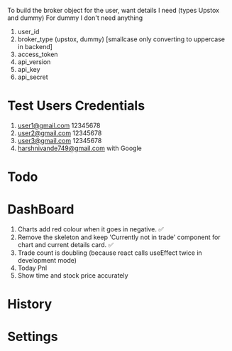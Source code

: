 To build the broker object for the user, want details I need (types Upstox and dummy)
For dummy I don't need anything
1. user_id
2. broker_type (upstox, dummy) [smallcase only converting to uppercase in backend]
3. access_token
4. api_version
5. api_key
6. api_secret

# Test Users Credentials
1. user1@gmail.com 12345678
2. user2@gmail.com 12345678
3. user3@gmail.com 12345678
4. harshnivande749@gmail.com with Google

# Todo
# DashBoard
1. Charts add red colour when it goes in negative. ✅
2. Remove the skeleton and keep 'Currently not in trade' component for chart and current details card. ✅
3. Trade count is doubling (because react calls useEffect twice in development mode)
4. Today Pnl
5. Show time and stock price accurately

# History


# Settings